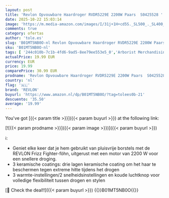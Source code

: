 ```yaml
---
layout: post
title: 'Revlon Opvouwbare Haardroger RVDR5229E 2200W Paars  S0425528 '
date: 2025-10-22 15:03:14
image: 'https://m.media-amazon.com/images/I/31j+1H+cd5S._SL500_._SL400_.jpg'
comments: true
category: ofertas
author: 'tole.es'
slug: 'B01MT5NB0O-nl Revlon Opvouwbare Haardroger RVDR5229E 2200W Paars S0425528'
sku: 'B01MT5NB0O-nl'
tags: [ '244c010b-7c1b-4fd6-9ad5-8ee79ee553e5_0','Arborist Merchandising Root','Beauty','Beauty & persoonlijke verzorging','Haardrogers','Haardrogers & accessoires','Haarverzorging','Made in Italy Beauty & persoonlijke verzorging','Persoonlijke Verzorgingsapparaten','Self Service','Special Features Stores','Stylinginstrumenten voor haar','revlon','🇳🇱', ]
actualPrice: 19.99 EUR
currency: EUR
price: 19.99
comparePrice: 30.99 EUR
prodname: 'Revlon Opvouwbare Haardroger RVDR5229E 2200W Paars  S0425528 '
country: 'nl'
flag: '🇳🇱'
brand: 'REVLON'
buyurl: 'https://www.amazon.nl/dp/B01MT5NB0O/?tag=tolees0b-21'
descuento: '35.50'
average: '19.99'
---
```


You've got [{{< param title >}}]({{< param buyurl >}}) at the following link:

[![{{< param prodname >}}]({{< param image >}})]({{< param buyurl >}})

ℹ️:

- Geniet elke keer dat je hem gebruikt van pluisvrije borstels met de REVLON Frizz Fighter-föhn, uitgerust met een motor van 2200 W voor een snellere droging.
- 3 keramische coatings: drie lagen keramische coating om het haar te beschermen tegen extreme hitte tijdens het drogen
- 3 warmte-instellingen/2 snelheidsinstellingen en koude luchtknop voor volledige flexibiliteit tussen drogen en stylen

[🛒 Check the deal!!]({{< param buyurl >}})
{{<world>}}B01MT5NB0O{{</world>}}
